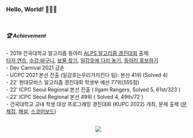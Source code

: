 <h3 font style="consolas">Hello, World! 🙋🏻‍♂️</h3>
<br>


##### 🏆 Achievement<br>
<p>
- 2019 건국대학교 알고리즘 동아리 <a href=https://www.acmicpc.net/category/detail/2061>ALPS 알고리즘 경진대회</a>
출제: <br>
<a href=https://www.acmicpc.net/problem/17487>타자 연습</a>, 
<a href=https://www.acmicpc.net/problem/17488>수강 바구니</a>,
<a href=https://www.acmicpc.net/problem/17489>보물 찾기</a>,
<a href=https://www.acmicpc.net/problem/17490>일감호에 다리 놓기</a>,
<a href=https://www.acmicpc.net/problem/17493>동아리 홍보하기</a><br>
- Dev Carnival 2021 금손<br>
- UCPC 2021 본선 진출 (일감호는우리가지킨다 팀): 본선 41위 (Solved 4)<br>
- 22' 현대모비스 알고리즘 경진대회 학생부 예선 77위(555점)<br>
- 22' ICPC Seoul Regional 본선 진출 ( Ilgam Rangers, Solved 5, 61st/323 )<br>
- 22' ICPC Seoul Regional 본선 49위 ( Solved 4, 49th/72 )<br>
- 건국대학교 교내 학생 대상 프로그래밍 경진대회 (KUPC 2022) 개최, 문제 출제 (<a href=http://scoreboard.riroan.com/problemset.pdf>문제집</a>, <a href=http://scoreboard.riroan.com/solution.pdf>해설</a>, <a href=http://scoreboard.riroan.com/kupc>스코어보드</a>)<br>
<br>
</p>

<p align=center><a href="https://solved.ac/profile/aru0504"><img src="https://github-readme-solvedac-hyp3rflow.vercel.app/api/?handle=aru0504"></a></p>
